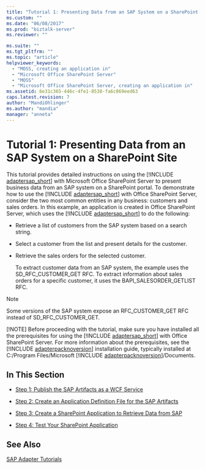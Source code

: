 ```yaml
---
title: "Tutorial 1: Presenting Data from an SAP System on a SharePoint Site | Microsoft Docs"
ms.custom: ""
ms.date: "06/08/2017"
ms.prod: "biztalk-server"
ms.reviewer: ""

ms.suite: ""
ms.tgt_pltfrm: ""
ms.topic: "article"
helpviewer_keywords: 
  - "MOSS, creating an application in"
  - "Microsoft Office SharePoint Server"
  - "MOSS"
  - "Microsoft Office SharePoint Server, creating an application in"
ms.assetid: 6e31c365-446c-4fe1-8538-fa6c869eed63
caps.latest.revision: 7
author: "MandiOhlinger"
ms.author: "mandia"
manager: "anneta"
---
```

# Tutorial 1: Presenting Data from an SAP System on a SharePoint Site
This tutorial provides detailed instructions on using the [!INCLUDE [adaptersap_short](../../includes/adaptersap-short-md.md)] with Microsoft Office SharePoint Server to present business data from an SAP system on a SharePoint portal. To demonstrate how to use the [!INCLUDE [adaptersap_short](../../includes/adaptersap-short-md.md)] with Office SharePoint Server, consider the two most common entities in any business: customers and sales orders. In this example, an application is created in Office SharePoint Server, which uses the [!INCLUDE [adaptersap_short](../../includes/adaptersap-short-md.md)] to do the following:  
  
- Retrieve a list of customers from the SAP system based on a search string.  
  
- Select a customer from the list and present details for the customer.  
  
- Retrieve the sales orders for the selected customer.  
  
  To extract customer data from an SAP system, the example uses the SD_RFC_CUSTOMER_GET RFC. To extract information about sales orders for a specific customer, it uses the BAPI_SALESORDER_GETLIST RFC.  
  
> [!NOTE]
>  Some versions of the SAP system expose an RFC_CUSTOMER_GET RFC instead of SD_RFC_CUSTOMER_GET.  
> 
> [!NOTE]
>  Before proceeding with the tutorial, make sure you have installed all the prerequisites for using the [!INCLUDE [adaptersap_short](../../includes/adaptersap-short-md.md)] with Office SharePoint Server. For more information about the prerequisites, see the [!INCLUDE [adapterpacknoversion](../../includes/adapterpacknoversion-md.md)] installation guide, typically installed at C:/Program Files/Microsoft [!INCLUDE [adapterpacknoversion](../../includes/adapterpacknoversion-md.md)]/Documents.  
  
## In This Section  
  
-   [Step 1: Publish the SAP Artifacts as a WCF Service](../../adapters-and-accelerators/adapter-sap/step-1-publish-the-sap-artifacts-as-a-wcf-service.md)  
  
-   [Step 2: Create an Application Definition File for the SAP Artifacts](../../adapters-and-accelerators/adapter-sap/step-2-create-an-application-definition-file-for-the-sap-artifacts.md)  
  
-   [Step 3: Create a SharePoint Application to Retrieve Data from SAP](../../adapters-and-accelerators/adapter-sap/step-3-create-a-sharepoint-application-to-retrieve-data-from-sap.md)  
  
-   [Step 4: Test Your SharePoint Application](../../adapters-and-accelerators/adapter-sap/step-4-test-your-sharepoint-application1.md)  
  
## See Also  
 [SAP Adapter Tutorials](../../adapters-and-accelerators/adapter-sap/sap-adapter-tutorials.md)